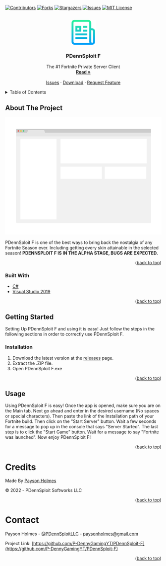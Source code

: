 <div id="top"></div>
<!--
*** Thanks for checking out the Best-README-Template. If you have a suggestion
*** that would make this better, please fork the repo and create a pull request
*** or simply open an issue with the tag "enhancement".
*** Don't forget to give the project a star!
*** Thanks again! Now go create something AMAZING! :D
-->



<!-- PROJECT SHIELDS -->
<!--
*** I'm using markdown "reference style" links for readability.
*** Reference links are enclosed in brackets [ ] instead of parentheses ( ).
*** See the bottom of this document for the declaration of the reference variables
*** for contributors-url, forks-url, etc. This is an optional, concise syntax you may use.
*** https://www.markdownguide.org/basic-syntax/#reference-style-links
-->
[![Contributors][contributors-shield]][contributors-url]
[![Forks][forks-shield]][forks-url]
[![Stargazers][stars-shield]][stars-url]
[![Issues][issues-shield]][issues-url]
[![MIT License][license-shield]][license-url]



<!-- PROJECT LOGO -->
<br />
<div align="center">
  <a href="https://github.com/github_username/repo_name">
    <img src="images/logo.png" alt="Logo" width="80" height="80">
  </a>

<h3 align="center">PDennSploit F</h3>

  <p align="center">
    The #1 Fortnite Private Server Client
    <br />
    <a href="https://github.com/github_username/repo_name"><strong>Read »</strong></a>
    <br />
    <br />
    <a href="https://github.com/P-DennyGamingYT/PDennSploit-F/issues">Issues</a>
    ·
    <a href="https://github.com/P-DennyGamingYT/PDennSploit-F/releases/latest">Download</a>
    ·
    <a href="https://github.com/P-DennyGamingYT/PDennSploit-F/issues">Request Feature</a>
  </p>
</div>



<!-- TABLE OF CONTENTS -->
<details>
  <summary>Table of Contents</summary>
  <ol>
    <li>
      <a href="#about-the-project">About The Project</a>
      <ul>
        <li><a href="#built-with">Built With</a></li>
      </ul>
    </li>
    <li>
      <a href="#getting-started">Getting Started</a>
      <ul>
        <li><a href="#installation">Installation</a></li>
      </ul>
    </li>
    <li><a href="#usage">Usage</a></li>
    <li><a href="#contributing">Credits</a></li>
    <li><a href="#contact">Contact</a></li>
  </ol>
</details>



<!-- ABOUT THE PROJECT -->
## About The Project

[![PDennSploit F][product-screenshot]](https://github.com/P-DennyGamingYT/PDennSploit-F)

PDennSploit F is one of the best ways to bring back the nostalgia of any Fortnite Season ever. Including getting every skin attainable in the selected season! **PDENNSPLOIT F IS IN THE ALPHA STAGE, BUGS ARE EXPECTED.**

<p align="right">(<a href="#top">back to top</a>)</p>



### Built With

* [C#](https://docs.microsoft.com/en-us/dotnet/csharp/)
* [Visual Studio 2019](https://visualstudio.microsoft.com/)

<p align="right">(<a href="#top">back to top</a>)</p>



<!-- GETTING STARTED -->
## Getting Started

Setting Up PDennSploit F and using it is easy! Just follow the steps in the following sections in order to correctly use PDennSploit F.

### Installation

1. Download the latest version at the [releases](https://github.com/P-DennyGamingYT/releases) page.
2. Extract the .ZIP file.
3. Open PDennSploit F.exe

<p align="right">(<a href="#top">back to top</a>)</p>



<!-- USAGE EXAMPLES -->
## Usage

Using PDennSploit F is easy! Once the app is opened, make sure you are on the Main tab. Next go ahead and enter in the desired username (No spaces or special characters). Then paste the link of the Installation path of your Fortnite build. Then click on the "Start Server" button. Wait a few seconds for a message to pop up in the console that says "Server Started". The last step is to click the "Start Game" button. Wait for a message to say "Fortnite was launched". Now enjoy PDennSploit F!

<p align="right">(<a href="#top">back to top</a>)</p>


<!-- CONTRIBUTING -->
# Credits

Made By [Payson Holmes](https://github.com/P-DennyGamingYT/)

&copy; 2022 - PDennSploit Softworks LLC

<p align="right">(<a href="#top">back to top</a>)</p>

<!-- CONTACT -->
# Contact

Payson Holmes - [@PDennSploitLLC](https://twitter.com/PDennSploitLLC) - paysonholmes@gmail.com

Project Link: [https://github.com/P-DennyGamingYT/PDennSploit-F](https://github.com/P-DennyGamingYT/PDennSploit-F)

<p align="right">(<a href="#top">back to top</a>)</p>


<!-- MARKDOWN LINKS & IMAGES -->
<!-- https://www.markdownguide.org/basic-syntax/#reference-style-links -->
[contributors-shield]: https://img.shields.io/github/contributors/P-DennyGamingYT/PDennSploit-F.svg?style=for-the-badge
[contributors-url]: https://github.com/P-DennyGamingYT/PDennSploit-F/graphs/contributors
[forks-shield]: https://img.shields.io/github/forks/P-DennyGamingYT/PDennSploit-F.svg?style=for-the-badge
[forks-url]: https://github.com/P-DennyGamingYT/PDennSploit-F/network/members
[stars-shield]: https://img.shields.io/github/stars/P-DennyGamingYT/PDennSploit-F.svg?style=for-the-badge
[stars-url]: https://github.com/P-DennyGamingYT/PDennSploit-F/stargazers
[issues-shield]: https://img.shields.io/github/issues/P-DennyGamingYT/PDennSploit-F.svg?style=for-the-badge
[issues-url]: https://github.com/P-DennyGamingYT/PDennSploit-F/issues
[license-shield]: https://img.shields.io/github/license/P-DennyGamingYT/PDennSploit-F.svg?style=for-the-badge
[license-url]: https://github.com/P-DennyGamingYT/PDennSploit-F/blob/master/LICENSE.txt
[product-screenshot]: images/screenshot.png
